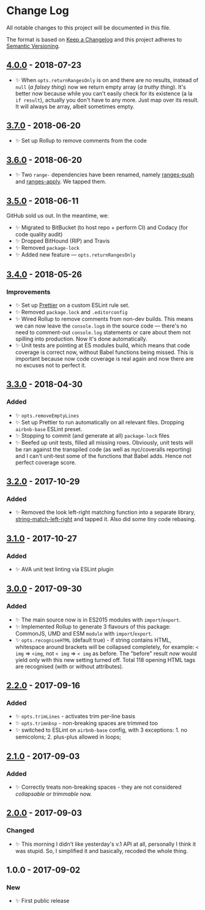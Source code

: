 # Change Log

All notable changes to this project will be documented in this file.

The format is based on [Keep a Changelog](http://keepachangelog.com/)
and this project adheres to [Semantic Versioning](http://semver.org/).

## [4.0.0] - 2018-07-23

- ✨ When `opts.returnRangesOnly` is on and there are no results, instead of `null` (_a falsey thing_) now we return empty array (_a truthy thing_). It's better now because while you can't easily check for its existence (a la `if result`), actually you don't have to any more. Just map over its result. It will always be array, albeit sometimes empty.

## [3.7.0] - 2018-06-20

- ✨ Set up Rollup to remove comments from the code

## [3.6.0] - 2018-06-20

- ✨ Two `range-` dependencies have been renamed, namely [ranges-push](https://www.npmjs.com/package/ranges-push) and [ranges-apply](https://www.npmjs.com/package/ranges-apply). We tapped them.

## [3.5.0] - 2018-06-11

GitHub sold us out. In the meantime, we:

- ✨ Migrated to BitBucket (to host repo + perform CI) and Codacy (for code quality audit)
- ✨ Dropped BitHound (RIP) and Travis
- ✨ Removed `package-lock`
- ✨ Added new feature — `opts.returnRangesOnly`

## [3.4.0] - 2018-05-26

### Improvements

- ✨ Set up [Prettier](https://prettier.io) on a custom ESLint rule set.
- ✨ Removed `package.lock` and `.editorconfig`
- ✨ Wired Rollup to remove comments from non-dev builds. This means we can now leave the `console.log`s in the source code — there's no need to comment-out `console.log` statements or care about them not spilling into production. Now it's done automatically.
- ✨ Unit tests are pointing at ES modules build, which means that code coverage is correct now, without Babel functions being missed. This is important because now code coverage is real again and now there are no excuses not to perfect it.

## [3.3.0] - 2018-04-30

### Added

- ✨ `opts.removeEmptyLines`
- ✨ Set up Prettier to run automatically on all relevant files. Dropping `airbnb-base` ESLint preset.
- ✨ Stopping to commit (and generate at all) `package-lock` files
- ✨ Beefed up unit tests, filled all missing rows. Obviously, unit tests will be ran against the transpiled code (as well as nyc/coveralls reporting) and I can't unit-test some of the functions that Babel adds. Hence not perfect coverage score.

## [3.2.0] - 2017-10-29

### Added

- ✨ Removed the look left-right matching function into a separate library, [string-match-left-right](https://github.com/codsen/string-match-left-right) and tapped it. Also did some tiny code rebasing.

## [3.1.0] - 2017-10-27

### Added

- ✨ AVA unit test linting via ESLint plugin

## [3.0.0] - 2017-09-30

### Added

- ✨ The main source now is in ES2015 modules with `import`/`export`.
- ✨ Implemented Rollup to generate 3 flavours of this package: CommonJS, UMD and ESM `module` with `import`/`export`.
- ✨ `opts.recogniseHTML` (default true) - if string contains HTML, whitespace around brackets will be collapsed completely, for example: `< img` => `<img`, not `< img` => `< img` as before. The "before" result _now_ would yield only with this new setting turned off. Total 118 opening HTML tags are recognised (with or without attributes).

## [2.2.0] - 2017-09-16

### Added

- ✨ `opts.trimLines` - activates trim per-line basis
- ✨ `opts.trimnbsp` - non-breaking spaces are trimmed too
- ✨ switched to ESLint on `airbnb-base` config, with 3 exceptions: 1. no semicolons; 2. plus-plus allowed in loops;

## [2.1.0] - 2017-09-03

### Added

- ✨ Correctly treats non-breaking spaces - they are not considered _collapsable_ or _trimmable_ now.

## [2.0.0] - 2017-09-03

### Changed

- ✨ This morning I didn't like yesterday's v.1 API at all, personally I think it was stupid. So, I simplified it and basically, recoded the whole thing.

## 1.0.0 - 2017-09-02

### New

- ✨ First public release

[2.0.0]: https://bitbucket.org/codsen/string-collapse-white-space/branches/compare/v2.0.0%0Dv1.0.2#diff
[2.1.0]: https://bitbucket.org/codsen/string-collapse-white-space/branches/compare/v2.1.0%0Dv2.0.0#diff
[2.2.0]: https://bitbucket.org/codsen/string-collapse-white-space/branches/compare/v2.2.0%0Dv2.1.0#diff
[3.0.0]: https://bitbucket.org/codsen/string-collapse-white-space/branches/compare/v3.0.0%0Dv2.2.4#diff
[3.1.0]: https://bitbucket.org/codsen/string-collapse-white-space/branches/compare/v3.1.0%0Dv3.0.10#diff
[3.2.0]: https://bitbucket.org/codsen/string-collapse-white-space/branches/compare/v3.2.0%0Dv3.1.1#diff
[3.3.0]: https://bitbucket.org/codsen/string-collapse-white-space/branches/compare/v3.3.0%0Dv3.2.8#diff
[3.4.0]: https://bitbucket.org/codsen/string-collapse-white-space/branches/compare/v3.4.0%0Dv3.3.2#diff
[3.5.0]: https://bitbucket.org/codsen/string-collapse-white-space/branches/compare/v3.5.0%0Dv3.4.0#diff
[3.6.0]: https://bitbucket.org/codsen/string-collapse-white-space/branches/compare/v3.6.0%0Dv3.5.0#diff
[3.7.0]: https://bitbucket.org/codsen/string-collapse-white-space/branches/compare/v3.7.0%0Dv3.6.1#diff
[4.0.0]: https://bitbucket.org/codsen/string-collapse-white-space/branches/compare/v4.0.0%0Dv3.7.0#diff
